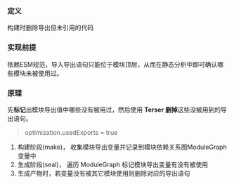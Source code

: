 ### 定义
构建时删除导出但未引用的代码

### 实现前提
依赖ESM规范，导入导出语句只能位于模块顶层，从而在静态分析中即可确认哪些模块未被使用过。

### 原理
先**标记**出模块导出值中哪些没有被用过，然后使用 **Terser 删掉**这些没被用到的导出语句。
> optimization.usedExports = true

1. 构建阶段(make)， 收集模块导出变量并记录到模块依赖关系图ModuleGraph 变量中
2. 生成阶段(seal)， 遍历 ModuleGraph 标记模块导出变量有没有被使用
3. 生成产物时，若变量没有被其它模块使用则删除对应的导出语句 